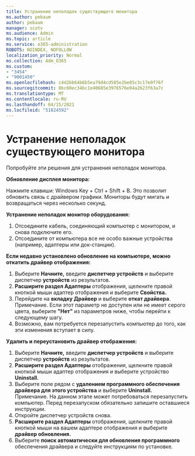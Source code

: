 ```yaml
---
title: Устранение неполадок существующего монитора
ms.author: pebaum
author: pebaum
manager: scotv
ms.audience: Admin
ms.topic: article
ms.service: o365-administration
ROBOTS: NOINDEX, NOFOLLOW
localization_priority: Normal
ms.collection: Adm_O365
ms.custom:
- "3454"
- "9001450"
ms.openlocfilehash: c4d2bb64b6b5ea79d4cd585e2be85c3c17e0f76f
ms.sourcegitcommit: 8bc60ec34bc1e40685e3976576e04a2623f63a7c
ms.translationtype: MT
ms.contentlocale: ru-RU
ms.lasthandoff: 04/15/2021
ms.locfileid: "51824592"
---
```

# <a name="troubleshoot-an-existing-monitor"></a>Устранение неполадок существующего монитора

Попробуйте эти решения для устранения неполадок монитора. 

**Обновление дисплея монитора:**

Нажмите клавиши: Windows Key + Ctrl + Shift + B. Это позволит обновить связь с драйвером графики. Мониторы будут мигать и возвращаться через несколько секунд.

**Устранение неполадок монитор оборудования:**

1. Отсоедините кабель, соединяющий компьютер с монитором, и снова подключите его.
2. Отсоедините от компьютера все не особо важные устройства (например, адаптеры или док-станции).

**Если недавно установлено обновление на компьютере, можно откатить драйвер отображения:**

1. Выберите **Начните,** введите **диспетчер устройств** и выберите диспетчер **устройств** из результатов.
2. **Расширите раздел Адаптеры** отображения, щелкните правой кнопкой мыши адаптер отображения и выберите **Свойства.**
3. Перейдите на **вкладку Драйвер** и выберите **откат драйвера**. <br>
Примечание. Если этот параметр не доступен или не имеет серого цвета, выберите **"Нет"** из параметров ниже, чтобы перейти к следующему шагу.
4. Возможно, вам потребуется перезапустить компьютер до того, как эти изменения вступает в силу.

**Удалить и переустановить драйвер отображения:**

1. Выберите **Начните,** введите **диспетчер устройств** и выберите диспетчер **устройств** из результатов.
2. **Расширите раздел Адаптеры** отображения, щелкните правой кнопкой мыши адаптер отображения и выберите устройство **Uninstall.** 
3. Выберите поле рядом с **удалением программного обеспечения драйвера для этого устройства** и выберите **Uninstall.**<br>
Примечание. На данном этапе может потребоваться перезапустить компьютер. Перед перезапуском обязательно запишите оставшиеся инструкции.
4. Откройте диспетчер устройств снова.
5. **Расширите раздел Адаптеры** отображения, щелкните правой кнопкой мыши на вашем адаптере отображения и выберите **драйвер обновления.**
6. Выберите **поиск автоматически для обновления программного** обеспечения драйвера и следуйте инструкциям по установке.